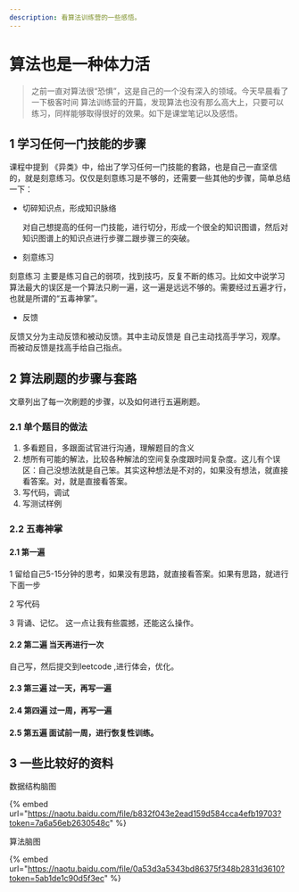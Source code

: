 ```yaml
---
description: 看算法训练营的一些感悟。
---
```


# 算法也是一种体力活

> 之前一直对算法很“恐惧”，这是自己的一个没有深入的领域。今天早晨看了一下极客时间 算法训练营的开篇，发现算法也没有那么高大上，只要可以练习，同样能够取得很好的效果。如下是课堂笔记以及感悟。

## 1 学习任何一门技能的步骤

课程中提到 《异类》中，给出了学习任何一门技能的套路，也是自己一直坚信的，就是刻意练习。仅仅是刻意练习是不够的，还需要一些其他的步骤，简单总结一下：

* 切碎知识点，形成知识脉络

   对自己想提高的任何一门技能，进行切分，形成一个很全的知识图谱，然后对知识图谱上的知识点进行步骤二跟步骤三的突破。



* 刻意练习

刻意练习 主要是练习自己的弱项，找到技巧，反复不断的练习。比如文中说学习算法最大的误区是一个算法只刷一遍，这一遍是远远不够的。需要经过五遍才行，也就是所谓的“五毒神掌”。

* 反馈

反馈又分为主动反馈和被动反馈。其中主动反馈是 自己主动找高手学习，观摩。而被动反馈是找高手给自己指点。



## 2 算法刷题的步骤与套路

文章列出了每一次刷题的步骤，以及如何进行五遍刷题。

### 2.1 单个题目的做法

1. 多看题目，多跟面试官进行沟通，理解题目的含义
2. 想所有可能的解法，比较各种解法的空间复杂度跟时间复杂度。这儿有个误区：自己没想法就是自己笨。其实这种想法是不对的，如果没有想法，就直接看答案。对，就是直接看答案。
3. 写代码，调试
4. 写测试样例

### 2.2 五毒神掌

#### 2.1 第一遍

1 留给自己5-15分钟的思考，如果没有思路，就直接看答案。如果有思路，就进行下面一步

2 写代码

3 背诵、记忆。 这一点让我有些震撼，还能这么操作。

#### 2.2 第二遍  当天再进行一次

自己写，然后提交到leetcode ,进行体会，优化。

#### 2.3 第三遍 过一天，再写一遍

#### 2.4 第四遍 过一周，再写一遍

#### 2.5 第五遍  面试前一周，进行恢复性训练。

## 3 一些比较好的资料



数据结构脑图

{% embed url="https://naotu.baidu.com/file/b832f043e2ead159d584cca4efb19703?token=7a6a56eb2630548c" %}

算法脑图

{% embed url="https://naotu.baidu.com/file/0a53d3a5343bd86375f348b2831d3610?token=5ab1de1c90d5f3ec" %}







